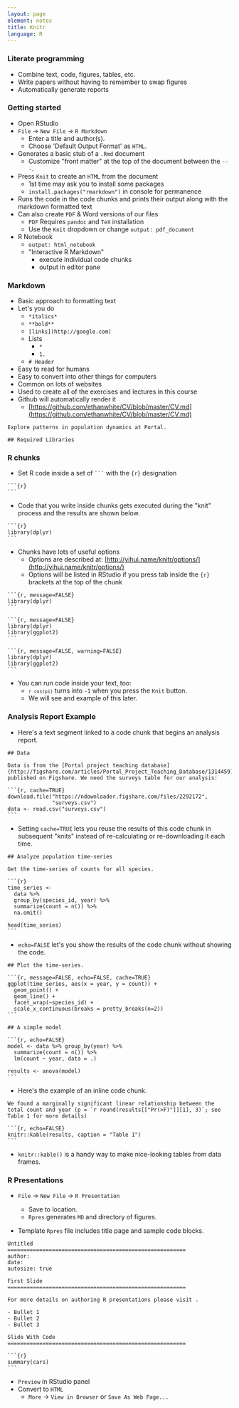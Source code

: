 ```yaml
---
layout: page
element: notes
title: Knitr
language: R
---
```


### Literate programming

* Combine text, code, figures, tables, etc.
* Write papers without having to remember to swap figures
* Automatically generate reports


### Getting started

* Open RStudio
* `File` -> `New File` -> `R Markdown`
    * Enter a title and author(s).
    * Choose 'Default Output Format' as `HTML`.
* Generates a basic stub of a `.Rmd` document
    * Customize "front matter" at the top of the document between the `---`. 
* Press `Knit` to create an `HTML` from the document
    * 1st time may ask you to install some packages
    * `install.packages("rmarkdown")` in console for permanence
* Runs the code in the code chunks and prints their output along with the
  markdown formatted text
* Can also create `PDF` & Word versions of our files
    * `PDF` Requires `pandoc` and `TeX` installation
    * Use the `Knit` dropdown or change `output: pdf_document`
* R Notebook
    * `output: html_notebook`
    * "Interactive R Markdown" 
        * execute individual code chunks
        * output in editor pane  

### Markdown

* Basic approach to formatting text
* Let's you do
    * `*italics*`
    * `**bold**`
    * `[links](http://google.com)`
    * Lists
        * `*`
        * `1.`
    * `# Header`
* Easy to read for humans
* Easy to convert into other things for computers
* Common on lots of websites
* Used to create all of the exercises and lectures in this course
* Github will automatically render it
    * [https://github.com/ethanwhite/CV/blob/master/CV.md](https://github.com/ethanwhite/CV/blob/master/CV.md)

<pre><code>Explore patterns in population dynamics at Portal.

## Required Libraries</code></pre>

### R chunks 

* Set R code inside a set of <code>```</code> with the `{r}` designation

<pre><code>```{r}
```</code></pre>

* Code that you write inside chunks gets executed during the "knit" process and 
the results are shown below.

<pre><code>```{r}
library(dplyr)
```</code></pre>

* Chunks have lots of useful options
  * Options are described at: [http://yihui.name/knitr/options/](http://yihui.name/knitr/options/)
  * Options will be listed in RStudio if you press tab inside
      the `{r}` brackets at the top of the chunk

<pre><code>```{r, message=FALSE}
library(dplyr)
```</code></pre>

<pre><code>```{r, message=FALSE}
library(dplyr)
library(ggplot2)
```</code></pre>

<pre><code>```{r, message=FALSE, warning=FALSE}
library(dplyr)
library(ggplot2)
```</code></pre>

* You can run code inside your text, too:
    * <code>`r cos(pi)`</code> turns into `-1` when you press the `Knit` button.
    * We will see and example of this later.

### Analysis Report Example

* Here's a text segment linked to a code chunk that begins an analysis report.

<pre><code>## Data

Data is from the [Portal project teaching database](http://figshare.com/articles/Portal_Project_Teaching_Database/1314459) 
published on Figshare. We need the surveys table for our analysis:

```{r, cache=TRUE}
download.file("https://ndownloader.figshare.com/files/2292172", 
              "surveys.csv")
data <- read.csv("surveys.csv")
```</code></pre>

* Setting `cache=TRUE` lets you reuse the results of this code chunk in
subsequent "knits" instead of re-calculating or re-downloading it each time.

<pre><code>## Analyze population time-series

Get the time-series of counts for all species.
          
```{r}
time_series <-
  data %>%
  group_by(species_id, year) %>%
  summarize(count = n()) %>%
  na.omit()

head(time_series)
```</code></pre>

* `echo=FALSE` let's you show the results of the code chunk without showing the code.

<pre><code>## Plot the time-series.

```{r, message=FALSE, echo=FALSE, cache=TRUE}
ggplot(time_series, aes(x = year, y = count)) +
  geom_point() +
  geom_line() +
  facet_wrap(~species_id) +
  scale_x_continuous(breaks = pretty_breaks(n=2))
```

## A simple model

```{r, echo=FALSE}
model <- data %>% group_by(year) %>% 
  summarize(count = n()) %>% 
  lm(count ~ year, data = .)

results <- anova(model)
```</code></pre>

* Here's the example of an inline code chunk.

<pre><code>We found a marginally significant linear relationship between the
total count and year (p = `r round(results[["Pr(>F)"]][1], 3)`; see
Table 1 for more details)

```{r, echo=FALSE}
knitr::kable(results, caption = "Table 1")
```</code></pre>

* `knitr::kable()` is a handy way to make nice-looking tables from data frames.

### R Presentations

* `File` -> `New File` -> `R Presentation`
    * Save to location.
    * `Rpres` generates `MD` and directory of figures.

* Template `Rpres` file includes title page and sample code blocks.

<pre><code>Untitled
========================================================
author: 
date: 
autosize: true

First Slide
========================================================

For more details on authoring R presentations please visit <https://support.rstudio.com/hc/en-us/articles/200486468>.

- Bullet 1
- Bullet 2
- Bullet 3

Slide With Code
========================================================

```{r}
summary(cars)
```</code></pre>

* `Preview` in RStudio panel
* Convert to `HTML`
    * `More` -> `View in Browser` or `Save As Web Page...`
